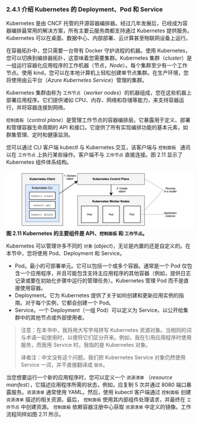 ### 2.4.1 介绍 Kubernetes 的 Deployment、Pod 和 Service

Kubernetes 是由 CNCF 托管的开源容器编排器。经过几年发展后，已经成为容器编排最常用的解决方案，所有主要云服务商都支持通过 Kubernetes 提供服务。Kubernetes 可以在桌面、数据中心、内部部署、云计算甚至物联网设备上运行。

在容器拓扑中，您只需要一台带有 Docker 守护进程的机器。使用 Kubernetes，您可以切换到编排器拓扑，这意味着您需要集群。Kubernetes 集群（_cluster_）是一组运行容器化应用程序的工作机器（节点，_Node_）。每个集群至少有一个工作节点。使用 kind，您可以在本地计算机上轻松创建单节点集群。在生产环境，您将使用由云平台（_Azure Kubernetes Service_）管理的集群。

Kubernetes 集群由称为 `工作节点`（_worker nodes_）的机器组成，您在这些机器上部署应用程序。它们提供诸如 CPU、内存、网络和存储等能力，来支持容器运行，并将容器连接到网络。

`控制面板`（_control plane_）是管理工作节点的容器编排层。它暴露用于定义、部署和管理容器生命周期的 API 和接口。它提供了所有实现编排功能的基本元素，如群集管理、定时和健康监测。

您可以通过 CLI 客户端 kubectl 与 Kubernetes 交互，该客户端与 `控制面板 ` 通讯以在 `工作节点` 上执行某些操作。客户端不与 `工作节点` 直接连接。图 2.11 显示了 Kubernetes 组件体系结构。

![](../../assets/2.11.jpg)
**图 2.11 Kubernetes 的主要组件是 API、`控制面板` 和 `工作节点`。**

Kubernetes 可以管理许多不同的 `对象` (_object_)，无论是内置的还是自定义的。在本节中，您将使用 Pod、Deployment 和 Service。

* Pod。最小的可部署单元。它可以包括一个或多个容器。通常是一个 Pod  仅包含一个应用程序，并且可能包含支持主应用程序的其他容器（例如，提供日志记录或要在初始化步骤中运行的管理任务）。Kubernetes 管理 Pod 而不是直接使用容器。
* Deployment。它为 Kubernetes 提供了关于如何创建和更新应用实例的指南。对于每个实例，它都会创建一个 Pod。
* Service。一个 Deployment（一组 Pod）可以定义为 Service，以公开给集群中的其他节点或外部使用者。

>注意：在本书中，我将用大写字母拼写 Kubernetes 资源对象。当相同的词与术语一起使用时，以便将它们区分开来。例如，我在引用应用程序时使用服务，而我用 Service 时，我指的是 Kubernetes 对象。
>
>译者注：中文没有这个问题。我们把 Kubernetes Service 对象仍然使用 Service 一词，并不直接翻译成 `服务`。

当您想要运行一个新的应用程序时，您可以定义一个 `资源清单` （_resource manifest_），它描述应用程序所需的状态，例如，应复制 5 次并通过 8080 端口暴露服务。`资源清单` 通常使用 YAML。然后，使用 kubectl 客户端通过 `控制面板` 创建 `资源清单` 描述的相关资源。最后， `控制面板` 使用其内部组件处理请求，并最终在 `工作节点` 中创建资源。 `控制面板` 依赖容器注册中心获取 `资源清单` 中定义的镜像。工作流程同样如图 2.11 所示。

